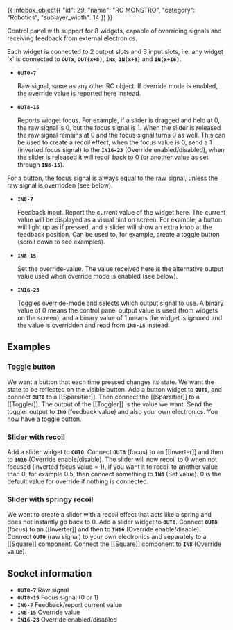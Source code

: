 {{ infobox_object({
	"id": 29,
	"name": "RC MONSTRO",
	"category": "Robotics",
	"sublayer_width": 14
}) }}

Control panel with support for 8 widgets, capable of overriding signals and receiving feedback from external electronics.

Each widget is connected to 2 output slots and 3 input slots, i.e. any widget 'x' is connected to **`OUTx`**, **`OUT(x+8)`**, **`INx`**, **`IN(x+8)`** and **`IN(x+16)`**.

- **`OUT0-7`**

	Raw signal, same as any other RC object. If override mode is enabled, the override value is reported here instead.

- **`OUT8-15`**

	Reports widget focus. For example, if a slider is dragged and held at 0, the raw signal is 0, but the focus signal is 1. When the slider is released the raw signal remains at 0 and the focus signal turns 0 as well. This can be used to create a recoil effect, when the focus value is 0, send a 1 (inverted focus signal) to the **`IN16-23`** (Override enabled/disabled), when the slider is released it will recoil back to 0 (or another value as set through **`IN8-15`**).

For a button, the focus signal is always equal to the raw signal, unless the raw signal is overridden (see below).

- **`IN0-7`**

	Feedback input. Report the current value of the widget here. The current value will be displayed as a visual hint on screen. For example, a button will light up as if pressed, and a slider will show an extra knob at the feedback position. Can be used to, for example, create a toggle button (scroll down to see examples).

- **`IN8-15`**

	Set the override-value. The value received here is the alternative output value used when override mode is enabled (see below).

- **`IN16-23`**

	Toggles override-mode and selects which output signal to use. A binary value of 0 means the control panel output value is used (from widgets on the screen), and a binary value of 1 means the widget is ignored and the value is overridden and read from **`IN8-15`** instead.

## Examples

### Toggle button
We want a button that each time pressed changes its state. We want the state to be reflected on the visible button. Add a button widget to **`OUT0`**, and connect **`OUT0`** to a [[Sparsifier]]. Then connect the [[Sparsifier]] to a [[Toggler]]. The output of the [[Toggler]] is the value we want. Send the toggler output to **`IN0`** (feedback value) and also your own electronics. You now have a toggle button.

### Slider with recoil
Add a slider widget to **`OUT0`**. Connect **`OUT8`** (focus) to an [[Inverter]] and then to **`IN16`** (Override enable/disable). The slider will now recoil to 0 when not focused (inverted focus value = 1), if you want it to recoil to another value than 0, for example 0.5, then connect something to **`IN8`** (Set value). 0 is the default value for override if nothing is connected.

### Slider with springy recoil
We want to create a slider with a recoil effect that acts like a spring and does not instantly go back to 0. Add a slider widget to **`OUT0`**. Connect **`OUT8`** (focus) to an [[Inverter]] and then to **`IN16`** (Override enable/disable). Connect **`OUT0`** (raw signal) to your own electronics and separately to a [[Square]] component. Connect the [[Square]] component to **`IN8`** (Override value).

## Socket information
- **`OUT0-7`** Raw signal
- **`OUT8-15`** Focus signal (0 or 1)
- **`IN0-7`** Feedback/report current value
- **`IN8-15`** Override value
- **`IN16-23`** Override enabled/disabled
